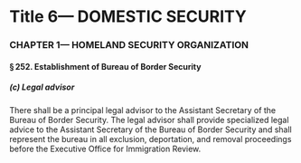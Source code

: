 
# Title 6— DOMESTIC SECURITY
### CHAPTER 1— HOMELAND SECURITY ORGANIZATION
#### § 252. Establishment of Bureau of Border Security
##### (c) Legal advisor

There shall be a principal legal advisor to the Assistant Secretary of the Bureau of Border Security. The legal advisor shall provide specialized legal advice to the Assistant Secretary of the Bureau of Border Security and shall represent the bureau in all exclusion, deportation, and removal proceedings before the Executive Office for Immigration Review.
